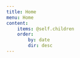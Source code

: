 ```yaml
---
title: Home
menu: Home
content:
    items: @self.children
    order:
        by: date
        dir: desc
---
```

